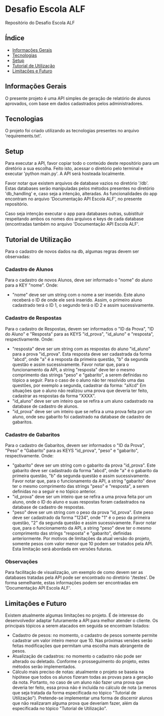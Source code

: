 # Desafio Escola ALF
Repositório do Desafio Escola ALF
## Índice
* [Informações Gerais](###Informações-Gerais)
* [Tecnologias](###Tecnologias)
* [Setup](###Setup)
* [Tutorial de Utilização](###Tutorial-de-Utilização)
* [Limitações e Futuro](###Limitações-e-Futuro)

## Informações Gerais
O presente projeto é uma API simples de geração de relatório de alunos aprovados, com base em dados cadastrados pelos administradores.

## Tecnologias
O projeto foi criado utilizando as tecnologias presentes no arquivo 'requirements.txt'.

## Setup
Para executar a API, favor copiar todo o conteúdo deste repositório para um diretório a sua escolha.
Feito isto, acessar o diretório pelo terminal e executar 'python main.py'. A API será hosteada localmente.

Favor notar que existem arquivos de database vazios no diretório '/db'. Estas databases serão manipuladas pelos métodos presentes no diretório 'db_handling' e, caso seja a intenção, alteradas. As funcionalidades do app encontram no arquivo 'Documentação API Escola ALF', no presente repositório.

Caso seja intenção executar o app para databases outras, subistituir respeitando ambos os nomes dos arquivos e keys de cada database (encontradas também no arquivo 'Documentação API Escola ALF'.

## Tutorial de Utilização
Para o cadastro de novos dados na db, algumas regras devem ser observadas:
### Cadastro de Alunos
Para o cadastro de novos Alunos, deve ser informado o "nome" do aluno para a KEY "nome".
Onde:
* "nome" deve ser um string com o nome a ser inserido. Este aluno receberá o ID de onde ele será inserido. Assim, o primeiro aluno cadastrado terá o ID 1, o segundo terá o ID 2 e assim sucessivamente.

### Cadastro de Respostas
Para o cadastro de Respostas, devem ser informados o "ID da Prova", "ID do Aluno" e "Resposta" para as KEYS "id_prova", "id_aluno" e "resposta", respectivamente.
Onde:
* "resposta" deve ser um string com as respostas do aluno "id_aluno" para a prova "id_prova". Esta resposta deve ser cadastrada da forma "abcd", onde "a" é a resposta da primeira questão, "b" da segunda questão e assim sucessivamente. Favor notar que, para o funcionamento da API, a string "resposta" deve ter o mesmo comprimento das strings "peso" e "gabarito", a serem definidas no tópico a seguir. Para o caso de o aluno não ter resolvido uma das questões, por exemplo a segunda, cadastrar da forma: "aXcd" Em situações que o aluno não realizou uma prova que deveria ter feito, cadastrar as respostas da forma "XXXX".
* "id_aluno" deve ser um inteiro que se refira a um aluno cadastrado na database de cadastro de alunos.
* "id_prova" deve ser um inteiro que se refira a uma prova feita por um aluno, onde seu gabarito foi cadastrado na database de cadastro de gabaritos.

### Cadastro de Gabaritos
Para o cadastro de Gabaritos, devem ser informados o "ID da Prova", "Peso" e "Gabarito" para as KEYS "id_prova", "peso" e "gabarito", respectivamente.
Onde:
* "gabarito" deve ser um string com o gabarito da prova "id_prova". Este gabarito deve ser cadastrado da forma "abcd", onde "a" é o gabarito da primeira questão, "b" da segunda questão e assim sucessivamente. Favor notar que, para o funcionamento da API, a string "gabarito" deve ter o mesmo comprimento das strings "peso" e "resposta", a serem definidas no a seguir e no tópico anterior.
* "id_prova" deve ser um inteiro que se refira a uma prova feita por um aluno, onde o ID do aluno e suas respostas foram cadastrados na database de cadastro de respostas.
* "peso" deve ser um string com o peso da prova "id_prova". Este peso deve ser cadastrado da forma "1234", onde "1" é o peso da primeira questão, "2" da segunda questão e assim sucessivamente. Favor notar que, para o funcionamento da API, a string "peso" deve ter o mesmo comprimento das strings "resposta" e "gabarito", definidas anteriormente. Por motivos de limitações da atual versão do projeto, somente pesos com valor menor que 10 podem ser tratados pela API. Esta limitação será abordada em versões futuras.

### Observações
Para facilitação de visualização, um exemplo de como devem ser as databases tratadas pela API pode ser encontrado no diretório '/testes'. De forma semelhante, estas informações podem ser encontradas em 'Documentação API Escola ALF'.

## Limitações e Futuro

Existem atualmente algumas limitações no projeto. É de interesse do desenvolvedor adaptar futuramente a API para melhor atender o cliente. Os principais tópicos a serem atacados em seguida se encontram listados:

* Cadastro de pesos: no momento, o cadastro de pesos somente permite cadastrar um valor inteiro menor que 10. Nas próximas versões serão feitas modificações que permitam uma escolha mais abrangente de pesos.
* Atualização de cadastros: no momento o cadastro não pode ser alterado ou deletado. Conforme o prosseguimento do projeto, estes métodos serão implementados.
* Cálculo mais preciso de notas: atualmente o projeto se baseia na hipótese que todos os alunos fizeram todas as provas para a geração da nota. Portanto, no caso de um aluno não fazer uma prova que deveria ter feito, essa prova não é incluída no cálculo de nota (a menos que seja tratada da forma especificada no tópico "Tutorial de Utilização"). Pretende-se implementar uma forma de discernir alunos que não realizaram alguma prova que deveriam fazer, além da especificada no tópico "Tutorial de Utilização".
